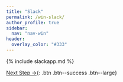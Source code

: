 ```yaml
---
title: "Slack"
permalink: /win-slack/
author_profile: true
sidebar:
  nav: "nav-win"
header:
  overlay_color: "#333"
---
```


{% include slackapp.md %}

[Next Step &rarr;](/win-das){: .btn .btn--success .btn--large}
